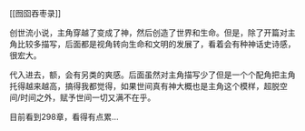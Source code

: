 [[囫囵吞枣录]]

创世流小说，主角穿越了变成了神，然后创造了世界和生命。但是，除了开篇对主角比较多描写，后面都是视角转向生命和文明的发展了，看着会有种神话史诗感，很宏大。

代入进去，额，会有另类的爽感。后面虽然对主角描写少了但是一个个配角把主角托得越来越高，搞得我都觉得，如果世间真有神大概也是主角这个模样，超脱空间/时间之外，赋予世间一切又满不在乎。

目前看到298章，看得有点累…